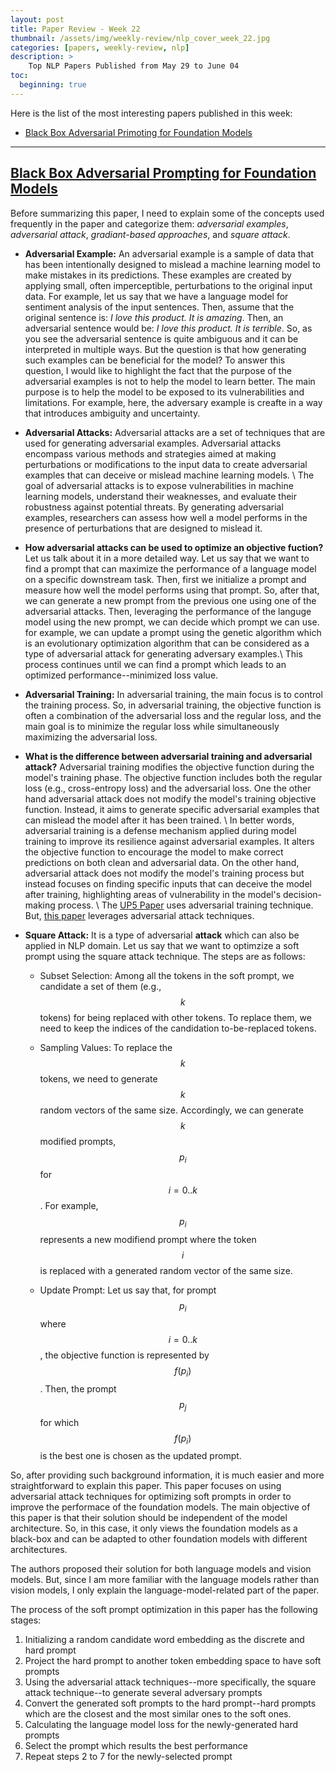 ```yaml
---
layout: post
title: Paper Review - Week 22
thumbnail: /assets/img/weekly-review/nlp_cover_week_22.jpg
categories: [papers, weekly-review, nlp]
description: >
    Top NLP Papers Published from May 29 to June 04
toc:
  beginning: true
---
```


Here is the list of the most interesting papers published in this week:
* [Black Box Adversarial Primoting for Foundation Models][blackboxSum]

---


## [Black Box Adversarial Prompting for Foundation Models][blackboxPaper]

Before summarizing this paper, I need to explain some of the concepts used frequently in the paper and categorize them: _adversarial examples_, _adversarial attack_, _gradiant-based approaches_, and _square attack_.

* **Adversarial Example:** An adversarial example is a sample of data that has been intentionally designed to mislead a machine learning model to make mistakes in its predictions. These examples are created by applying small, often imperceptible, perturbations to the original input data. For example, let us say that we have a language model for sentiment analysis of the input sentences. Then, assume that the original sentence is: _I love this product. It is amazing_. Then, an adversarial sentence would be: _I love this product. It is terrible_. So, as you see the adversarial sentence is quite ambiguous and it can be interpreted in multiple ways. But the question is that how generating such examples can be beneficial for the model? To answer this question, I would like to highlight the fact that the purpose of the adversarial examples is not to help the model to learn better. The main purpose is to help the model to be exposed to its vulnerabilities and limitations. For example, here, the adversary example is creafte in a way that introduces ambiguity and uncertainty.

* **Adversarial Attacks:** Adversarial attacks are a set of techniques that are used for generating adversarial examples. Adversarial attacks encompass various methods and strategies aimed at making perturbations or modifications to the input data to create adversarial examples that can deceive or mislead machine learning models.  \\
  The goal of adversarial attacks is to expose vulnerabilities in machine learning models, understand their weaknesses, and evaluate their robustness against potential threats. By generating adversarial examples, researchers can assess how well a model performs in the presence of perturbations that are designed to mislead it.

* **How adversarial attacks can be used to optimize an objective fuction?** Let us talk about it in a more detailed way. Let us say that we want to find a prompt that can maximize the performance of a language model on a specific downstream task. Then, first we initialize a prompt and measure how well the model performs using that prompt. So, after that, we can generate a new prompt from the previous one using one of the adversarial attacks. Then, leveraging the performance of the languge model using the new prompt, we can decide which prompt we can use. for example, we can update a prompt using the genetic algorithm which is an evolutionary optimization algorithm that can be considered as a type of adversarial attack for generating adversary examples.\\
    This process continues until we can find a prompt which leads to an optimized performance--minimized loss value.

* **Adversarial Training:** In adversarial training, the main focus is to control the training process. So, in adversarial training, the objective function is often a combination of the adversarial loss and the regular loss, and the main goal is to minimize the regular loss while simultaneously maximizing the adversarial loss. 


* **What is the difference between adversarial training and adversarial attack?** Adversarial training modifies the objective function during the model's training phase. The objective function includes both the regular loss (e.g., cross-entropy loss) and the adversarial loss. One the other hand adversarial attack does not modify the model's training objective function. Instead, it aims to generate specific adversarial examples that can mislead the model after it has been trained. \\
  In better words, adversarial training is a defense mechanism applied during model training to improve its resilience against adversarial examples. It alters the objective function to encourage the model to make correct predictions on both clean and adversarial data. On the other hand, adversarial attack does not modify the model's training process but instead focuses on finding specific inputs that can deceive the model after training, highlighting areas of vulnerability in the model's decision-making process. \\
  The [UP5 Paper][up5Sum] uses adversarial training technique. But, [this paper][blackboxPaper] leverages adversarial attack techniques.

* **Square Attack:** It is a type of adversarial __attack__ which can also be applied in NLP domain. Let us say that we want to optimzize a soft prompt using the square attack technique. The steps are as follows:
  * Subset Selection: Among all the tokens in the soft prompt, we candidate a set of them (e.g., $$k$$ tokens) for being replaced with other tokens. To replace them, we need to keep the indices of the candidation to-be-replaced tokens.

  * Sampling Values: To replace the $$k$$ tokens, we need to generate $$k$$ random vectors of the same size. Accordingly, we can generate $$k$$ modified prompts, $$p_{i}$$ for $$i = 0 .. k$$. For example, $$p_i$$ represents a new modifiend prompt where the token $$i$$ is replaced with a generated random vector of the same size.

  * Update Prompt: Let us say that, for prompt $$p_{i}$$ where $$i = 0 .. k$$, the objective function is represented by $$f(p_{i})$$. Then, the prompt $$p_j$$ for which $$f(p_{i})$$ is the best one is chosen as the updated prompt.


So, after providing such background information, it is much easier and more straightforward to explain this paper. This paper focuses on using adversarial attack techniques for optimizing soft prompts in order to improve the performace of the foundation models. The main objective of this paper is that their solution should be independent of the model architecture. So, in this case, it only views the foundation models as a black-box and can be adapted to other foundation models with different architectures. 

The authors proposed their solution for both language models and vision models. But, since I am more familiar with the language models rather than vision models, I only explain the language-model-related part of the paper.

The process of the soft prompt optimization in this paper has the following stages:

1. Initializing a random candidate word embedding as the discrete and hard prompt
1. Project the hard prompt to another token embedding space to have soft prompts
1. Using the adversarial attack techniques--more specifically, the square attack technique--to generate several adversary prompts
1. Convert the generated soft prompts to the hard prompt--hard prompts which are the closest and the most similar ones to the soft ones.
1. Calculating the language model loss for the newly-generated hard prompts
1. Select the prompt which results the best performance
1. Repeat steps 2 to 7 for the newly-selected prompt


[blackboxPaper]: https://arxiv.org/pdf/2302.04237.pdf
[blackboxSum]: /blog/2023/week-22/#black-box-adversarial-promoting-for-foundation-models


[up5Sum]: /blog/2023/week-20/#up5-unbiased-foundation-model-for-fairness-aware-recommendation